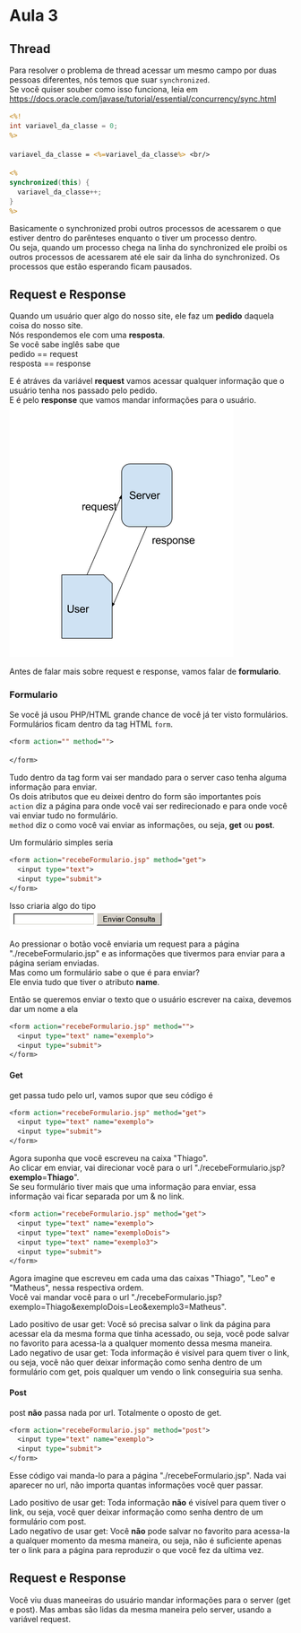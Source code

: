 # Aula 3

## Thread
Para resolver o problema de thread acessar um mesmo campo por duas pessoas diferentes, nós temos que suar `synchronized`.  
Se você quiser souber como isso funciona, leia em https://docs.oracle.com/javase/tutorial/essential/concurrency/sync.html  

```JSP
<%!
int variavel_da_classe = 0;
%>

variavel_da_classe = <%=variavel_da_classe%> <br/>

<%
synchronized(this) {
  variavel_da_classe++;
}
%>
```

Basicamente o synchronized probi outros processos de acessarem o que estiver dentro do parênteses enquanto o tiver um processo dentro.  
Ou seja, quando um processo chega na linha do synchronized ele proibi os outros processos de acessarem até ele sair da linha do synchronized. Os processos que estão esperando ficam pausados.  

## Request e Response
Quando um usuário quer algo do nosso site, ele faz um **pedido** daquela coisa do nosso site.  
Nós respondemos ele com uma **resposta**.  
Se você sabe inglês sabe que  
pedido == request  
resposta == response  

E é atráves da variável **request** vamos acessar qualquer informação que o usuário tenha nos passado pelo pedido.  
E é pelo **response** que vamos mandar informações para o usuário.  
![request e response](request.png)

Antes de falar mais sobre request e response, vamos falar de **formulario**.  

### Formulario
Se você já usou PHP/HTML grande chance de você já ter visto formulários.  
Formulários ficam dentro da tag HTML `form`.  
```JSP
<form action="" method="">

</form>
```

Tudo dentro da tag form vai ser mandado para o server caso tenha alguma informação para enviar.  
Os dois atributos que eu deixei dentro do form são importantes pois  
`action` diz a página para onde você vai ser redirecionado e para onde você vai enviar tudo no formulário.  
`method` diz o como você vai enviar as informações, ou seja, **get** ou **post**.  

Um formulário simples seria  
```JSP
<form action="recebeFormulario.jsp" method="get">
  <input type="text">
  <input type="submit">
</form>
```

Isso criaria algo do tipo  
![Formulario simples](formulario.PNG)

Ao pressionar o botão você enviaria um request para a página "./recebeFormulario.jsp" e as informações que tivermos para enviar para a página seriam enviadas.  
Mas como um formulário sabe o que é para enviar?  
Ele envia tudo que tiver o atributo **name**.  

Então se queremos enviar o texto que o usuário escrever na caixa, devemos dar um nome a ela  
```JSP
<form action="recebeFormulario.jsp" method="">
  <input type="text" name="exemplo">
  <input type="submit">
</form>
```

#### Get
get passa tudo pelo url, vamos supor que seu código é   
```JSP
<form action="recebeFormulario.jsp" method="get">
  <input type="text" name="exemplo">
  <input type="submit">
</form>
```

Agora suponha que você escreveu na caixa "Thiago".  
Ao clicar em enviar, vai direcionar você para o url "./recebeFormulario.jsp?**exemplo**=**Thiago**".  
Se seu formulário tiver mais que uma informação para enviar, essa informação vai ficar separada por um & no link.  
```JSP
<form action="recebeFormulario.jsp" method="get">
  <input type="text" name="exemplo">
  <input type="text" name="exemploDois">
  <input type="text" name="exemplo3">
  <input type="submit">
</form>
```

Agora imagine que escreveu em cada uma das caixas "Thiago", "Leo" e "Matheus", nessa respectiva ordem.  
Você vai mandar você para o url "./recebeFormulario.jsp?exemplo=Thiago&exemploDois=Leo&exemplo3=Matheus".  

Lado positivo de usar get: Você só precisa salvar o link da página para acessar ela da mesma forma que tinha acessado, ou seja, você pode salvar no favorito para acessa-la a qualquer momento dessa mesma maneira.  
Lado negativo de usar get: Toda informação é visível para quem tiver o link, ou seja, você não quer deixar informação como senha dentro de um formulário com get, pois qualquer um vendo o link conseguiria sua senha.  

#### Post
post **não** passa nada por url. Totalmente o oposto de get.  
```JSP
<form action="recebeFormulario.jsp" method="post">
  <input type="text" name="exemplo">
  <input type="submit">
</form>
```

Esse código vai manda-lo para a página "./recebeFormulario.jsp". Nada vai aparecer no url, não importa quantas informações você quer passar.  

Lado positivo de usar get: Toda informação **não** é visível para quem tiver o link, ou seja, você quer deixar informação como senha dentro de um formulário com post.  
Lado negativo de usar get: Você **não** pode salvar no favorito para acessa-la a qualquer momento da mesma maneira, ou seja, não é suficiente apenas ter o link para a página para reproduzir o que você fez da ultima vez.  

## Request e Response
Você viu duas maneeiras do usuário mandar informações para o server (get e post). Mas ambas são lidas da mesma maneira pelo server, usando a variável request.  

